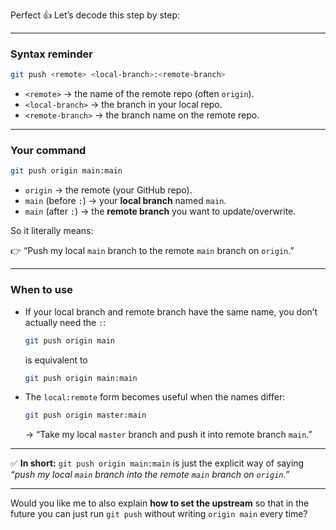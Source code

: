 Perfect 👍 Let’s decode this step by step:

---

### Syntax reminder

```bash
git push <remote> <local-branch>:<remote-branch>
```

* `<remote>` → the name of the remote repo (often `origin`).
* `<local-branch>` → the branch in your local repo.
* `<remote-branch>` → the branch name on the remote repo.

---

### Your command

```bash
git push origin main:main
```

* `origin` → the remote (your GitHub repo).
* `main` (before `:`) → your **local branch** named `main`.
* `main` (after `:`) → the **remote branch** you want to update/overwrite.

So it literally means:

👉 “Push my local `main` branch to the remote `main` branch on `origin`.”

---

### When to use

* If your local branch and remote branch have the same name, you don’t actually need the `:`:

  ```bash
  git push origin main
  ```

  is equivalent to

  ```bash
  git push origin main:main
  ```

* The `local:remote` form becomes useful when the names differ:

  ```bash
  git push origin master:main
  ```

  → “Take my local `master` branch and push it into remote branch `main`.”

---

✅ **In short:**
`git push origin main:main` is just the explicit way of saying *“push my local `main` branch into the remote `main` branch on `origin`.”*

---

Would you like me to also explain **how to set the upstream** so that in the future you can just run `git push` without writing `origin main` every time?
